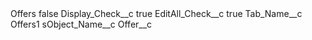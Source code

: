 <?xml version="1.0" encoding="UTF-8"?>
<CustomMetadata xmlns="http://soap.sforce.com/2006/04/metadata" xmlns:xsi="http://www.w3.org/2001/XMLSchema-instance" xmlns:xsd="http://www.w3.org/2001/XMLSchema">
    <label>Offers</label>
    <protected>false</protected>
    <values>
        <field>Display_Check__c</field>
        <value xsi:type="xsd:boolean">true</value>
    </values>
    <values>
        <field>EditAll_Check__c</field>
        <value xsi:type="xsd:boolean">true</value>
    </values>
    <values>
        <field>Tab_Name__c</field>
        <value xsi:type="xsd:string">Offers1</value>
    </values>
    <values>
        <field>sObject_Name__c</field>
        <value xsi:type="xsd:string">Offer__c</value>
    </values>
</CustomMetadata>
